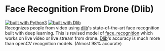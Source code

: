 # Face Recognition From Drone (Dlib)
[![built with Python3](https://img.shields.io/badge/built%20with-Python3-red.svg)](https://www.python.org/) [![built with Dlib](https://upload.wikimedia.org/wikipedia/en/d/d9/Dlib_c%2B%2B_library_logo.png)](http://dlib.net/) 
<br>
Recognizes people from video using [dlib](http://dlib.net/)'s state-of-the-art face recognition
built with deep learning. This is revised model of [face_recognition](https://github.com/ageitgey/face_recognition) which works on live video or live stream from drone. [Dlib](http://dlib.net/)'s accuracy is much more than openCV recognition models. (Almost 98% accurate)
